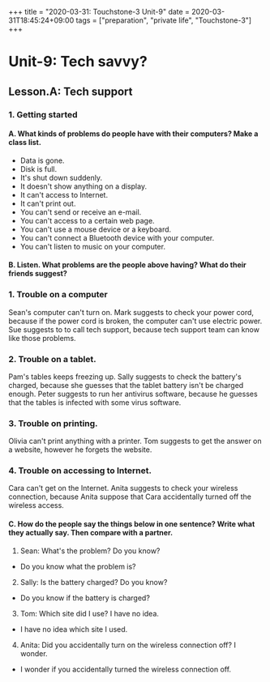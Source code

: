 +++
title =  "2020-03-31: Touchstone-3 Unit-9"
date = 2020-03-31T18:45:24+09:00
tags = ["preparation", "private life", "Touchstone-3"]
+++

# Unit-9: Tech savvy?

## Lesson.A: Tech support

### 1. Getting started

#### A. What kinds of problems do people have with their computers? Make a class list.

* Data is gone.
* Disk is full.
* It's shut down suddenly.
* It doesn't show anything on a display. 
* It can't access to Internet.
* It can't print out.
* You can't send or receive an e-mail.
* You can't access to a certain web page.
* You can't use a mouse device or a keyboard.
* You can't connect a Bluetooth device with your computer.
* You can't listen to music on your computer.

#### B. Listen. What problems are the people above having? What do their friends suggest?

### 1. Trouble on a computer

Sean's computer can't turn on.
Mark suggests to check your power cord,
because if the power cord is broken, the computer can't use electric power.
Sue suggests to to call tech support,
because tech support team can know like those problems.

### 2. Trouble on a tablet.

Pam's tables keeps freezing up.
Sally suggests to check the battery's charged,
because she guesses that the tablet battery isn't be charged enough.
Peter suggests to run her antivirus software,
because he guesses that the tables is infected with some virus software.

### 3. Trouble on printing.

Olivia can't print anything with a printer.
Tom suggests to get the answer on a website,
however he forgets the website.

### 4. Trouble on accessing to Internet.

Cara can't get on the Internet.
Anita suggests to check your wireless connection,
because Anita suppose that Cara accidentally turned off the wireless access.

#### C. How do the people say the things below in one sentence? Write what they actually say. Then compare with a partner.

1. Sean: What's the problem? Do you know? 
  - Do you know what the problem is?
2. Sally: Is the battery charged? Do you know?
  - Do you know if the battery is charged?
3. Tom: Which site did I use? I have no idea.
  - I have no idea which site I used.
4. Anita: Did you accidentally turn on the wireless connection off? I wonder.
  - I wonder if you accidentally turned the wireless connection off.
